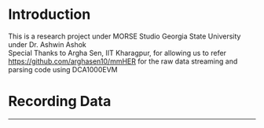 
# Introduction
This is a research project under MORSE Studio Georgia State University under Dr. Ashwin Ashok<br/>
Special Thanks to Argha Sen, IIT Kharagpur, for allowing us to refer https://github.com/arghasen10/mmHER for the raw data streaming and parsing code using DCA1000EVM<br/>


# Recording Data





----------------------------------------------------------------------------
